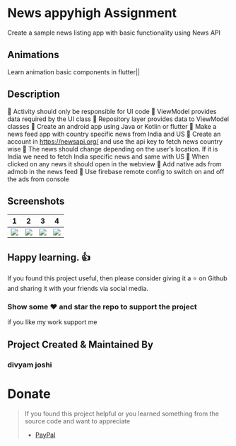 # News appyhigh  Assignment
Create a sample news listing app with basic functionality using News
API
## Animations
Learn animation basic components in flutter||

## Description
 Activity should only be responsible for UI code
 ViewModel provides data required by the UI class
 Repository layer provides data to ViewModel classes
 Create an android app using Java or Kotlin or flutter
 Make a news feed app with country specific news from India and US
 Create an account in https://newsapi.org/ and use the api key to fetch
news country wise
 The news should change depending on the user’s location. If it is India we
need to fetch India specific news and same with US
 When clicked on any news it should open in the webview
 Add native ads from admob in the news feed
 Use firebase remote config to switch on and off the ads from console 
## Screenshots

1     |    2                |  3   |  4
:-------------------------:|:-------------------------:|:-------------------------:|:-------------------------:
![](https://user-images.githubusercontent.com/24698014/89000711-a9841100-d315-11ea-9920-4ed3575d6674.gif?raw=true)|![](https://user-images.githubusercontent.com/24698014/89000304-ab010980-d314-11ea-8acf-c27575975be7.png?raw=true)|![](https://user-images.githubusercontent.com/24698014/89000310-accacd00-d314-11ea-9136-34565310f9f9.png?raw=true)|![](https://user-images.githubusercontent.com/24698014/89000311-ad636380-d314-11ea-911e-8965ea64a46f.png?raw=true)|

## Happy learning. :+1:
If you found this project useful, then please consider giving it a :star: on Github and sharing it with your friends via social media.
### Show some :heart: and star the repo to support the project
if you like my work support me 
## Project Created & Maintained By

### divyam joshi
# Donate

> If you found this project helpful or you learned something from the source code and want to appreciate
>
> - [PayPal](https://paypal.me/divyamjoshi)
<br />
